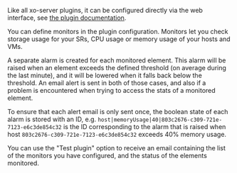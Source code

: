 Like all xo-server plugins, it can be configured directly via
the web interface, see [the plugin documentation](https://xen-orchestra.com/docs/plugins.html).

You can define monitors in the plugin configuration. Monitors let you check storage usage for your SRs, CPU usage or memory usage of your hosts and VMs.

A separate alarm is created for each monitored element. This alarm will be raised when an element exceeds the defined threshold (on average during the last minute), and it will be lowered when it falls back below the threshold. An email alert is sent in both of those cases, and also if a problem is encountered when trying to access the stats of a monitored element.

To ensure that each alert email is only sent once, the boolean state of each alarm is stored with an ID, e.g. `host|memoryUsage|40|803c2676-c309-721e-7123-e6c3de854c32` is the ID corresponding to the alarm that is raised when host `803c2676-c309-721e-7123-e6c3de854c32` exceeds 40% memory usage.

You can use the "Test plugin" option to receive an email containing the list of the monitors you have configured, and the status of the elements monitored.
